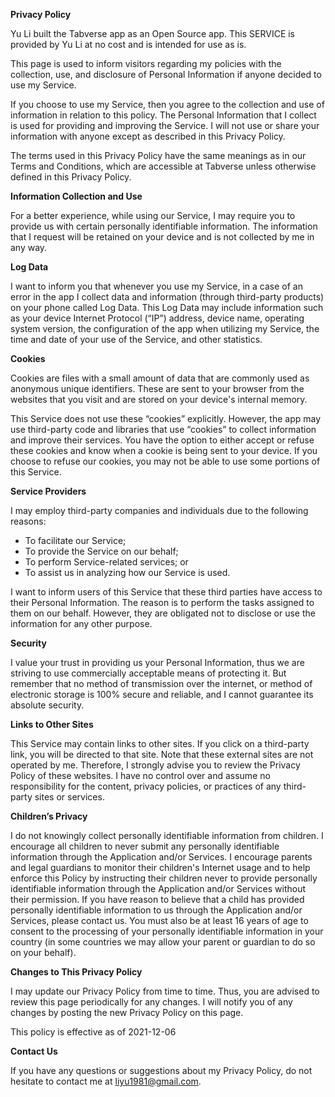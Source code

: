 **Privacy Policy**

Yu Li built the Tabverse app as an Open Source app. This SERVICE is provided by
Yu Li at no cost and is intended for use as is.

This page is used to inform visitors regarding my policies with the collection,
use, and disclosure of Personal Information if anyone decided to use my Service.

If you choose to use my Service, then you agree to the collection and use of
information in relation to this policy. The Personal Information that I collect
is used for providing and improving the Service. I will not use or share your
information with anyone except as described in this Privacy Policy.

The terms used in this Privacy Policy have the same meanings as in our Terms and
Conditions, which are accessible at Tabverse unless otherwise defined in this
Privacy Policy.

**Information Collection and Use**

For a better experience, while using our Service, I may require you to provide
us with certain personally identifiable information. The information that I
request will be retained on your device and is not collected by me in any way.

**Log Data**

I want to inform you that whenever you use my Service, in a case of an error in
the app I collect data and information (through third-party products) on your
phone called Log Data. This Log Data may include information such as your device
Internet Protocol (“IP”) address, device name, operating system version, the
configuration of the app when utilizing my Service, the time and date of your
use of the Service, and other statistics.

**Cookies**

Cookies are files with a small amount of data that are commonly used as
anonymous unique identifiers. These are sent to your browser from the websites
that you visit and are stored on your device's internal memory.

This Service does not use these “cookies” explicitly. However, the app may use
third-party code and libraries that use “cookies” to collect information and
improve their services. You have the option to either accept or refuse these
cookies and know when a cookie is being sent to your device. If you choose to
refuse our cookies, you may not be able to use some portions of this Service.

**Service Providers**

I may employ third-party companies and individuals due to the following reasons:

- To facilitate our Service;
- To provide the Service on our behalf;
- To perform Service-related services; or
- To assist us in analyzing how our Service is used.

I want to inform users of this Service that these third parties have access to
their Personal Information. The reason is to perform the tasks assigned to them
on our behalf. However, they are obligated not to disclose or use the
information for any other purpose.

**Security**

I value your trust in providing us your Personal Information, thus we are
striving to use commercially acceptable means of protecting it. But remember
that no method of transmission over the internet, or method of electronic
storage is 100% secure and reliable, and I cannot guarantee its absolute
security.

**Links to Other Sites**

This Service may contain links to other sites. If you click on a third-party
link, you will be directed to that site. Note that these external sites are not
operated by me. Therefore, I strongly advise you to review the Privacy Policy of
these websites. I have no control over and assume no responsibility for the
content, privacy policies, or practices of any third-party sites or services.

**Children’s Privacy**

I do not knowingly collect personally identifiable information from children. I
encourage all children to never submit any personally identifiable information
through the Application and/or Services. I encourage parents and legal guardians
to monitor their children's Internet usage and to help enforce this Policy by
instructing their children never to provide personally identifiable information
through the Application and/or Services without their permission. If you have
reason to believe that a child has provided personally identifiable information
to us through the Application and/or Services, please contact us. You must also
be at least 16 years of age to consent to the processing of your personally
identifiable information in your country (in some countries we may allow your
parent or guardian to do so on your behalf).

**Changes to This Privacy Policy**

I may update our Privacy Policy from time to time. Thus, you are advised to
review this page periodically for any changes. I will notify you of any changes
by posting the new Privacy Policy on this page.

This policy is effective as of 2021-12-06

**Contact Us**

If you have any questions or suggestions about my Privacy Policy, do not
hesitate to contact me at liyu1981@gmail.com.
